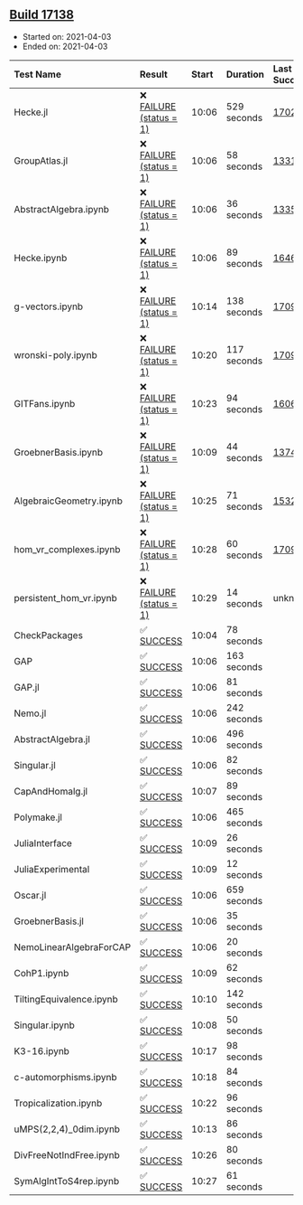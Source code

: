 ## [Build 17138](https://oscarci.mathematik.uni-kl.de/job/oscar/17138/)

* Started on: 2021-04-03
* Ended on: 2021-04-03

| Test Name    | Result | Start | Duration | Last Success | First Failure |
|:-------------|:-------|:------|:---------|:-------------|:--------------|
| Hecke.jl | ❌ [FAILURE (status = 1)](https://oscarci.mathematik.uni-kl.de/job/oscar/17138/artifact/logs/build-17138/Hecke.jl.log) | 10:06 | 529 seconds | [17022](https://oscarci.mathematik.uni-kl.de/job/oscar/17022/) | [17023](https://oscarci.mathematik.uni-kl.de/job/oscar/17023/) |
| GroupAtlas.jl | ❌ [FAILURE (status = 1)](https://oscarci.mathematik.uni-kl.de/job/oscar/17138/artifact/logs/build-17138/GroupAtlas.jl.log) | 10:06 | 58 seconds | [13311](https://oscarci.mathematik.uni-kl.de/job/oscar/13311/) | [13312](https://oscarci.mathematik.uni-kl.de/job/oscar/13312/) |
| AbstractAlgebra.ipynb | ❌ [FAILURE (status = 1)](https://oscarci.mathematik.uni-kl.de/job/oscar/17138/artifact/logs/build-17138/AbstractAlgebra.ipynb.log) | 10:06 | 36 seconds | [13355](https://oscarci.mathematik.uni-kl.de/job/oscar/13355/) | [13356](https://oscarci.mathematik.uni-kl.de/job/oscar/13356/) |
| Hecke.ipynb | ❌ [FAILURE (status = 1)](https://oscarci.mathematik.uni-kl.de/job/oscar/17138/artifact/logs/build-17138/Hecke.ipynb.log) | 10:06 | 89 seconds | [16463](https://oscarci.mathematik.uni-kl.de/job/oscar/16463/) | [16464](https://oscarci.mathematik.uni-kl.de/job/oscar/16464/) |
| g-vectors.ipynb | ❌ [FAILURE (status = 1)](https://oscarci.mathematik.uni-kl.de/job/oscar/17138/artifact/logs/build-17138/g-vectors.ipynb.log) | 10:14 | 138 seconds | [17099](https://oscarci.mathematik.uni-kl.de/job/oscar/17099/) | [17100](https://oscarci.mathematik.uni-kl.de/job/oscar/17100/) |
| wronski-poly.ipynb | ❌ [FAILURE (status = 1)](https://oscarci.mathematik.uni-kl.de/job/oscar/17138/artifact/logs/build-17138/wronski-poly.ipynb.log) | 10:20 | 117 seconds | [17098](https://oscarci.mathematik.uni-kl.de/job/oscar/17098/) | [17099](https://oscarci.mathematik.uni-kl.de/job/oscar/17099/) |
| GITFans.ipynb | ❌ [FAILURE (status = 1)](https://oscarci.mathematik.uni-kl.de/job/oscar/17138/artifact/logs/build-17138/GITFans.ipynb.log) | 10:23 | 94 seconds | [16068](https://oscarci.mathematik.uni-kl.de/job/oscar/16068/) | [16069](https://oscarci.mathematik.uni-kl.de/job/oscar/16069/) |
| GroebnerBasis.ipynb | ❌ [FAILURE (status = 1)](https://oscarci.mathematik.uni-kl.de/job/oscar/17138/artifact/logs/build-17138/GroebnerBasis.ipynb.log) | 10:09 | 44 seconds | [13748](https://oscarci.mathematik.uni-kl.de/job/oscar/13748/) | [13749](https://oscarci.mathematik.uni-kl.de/job/oscar/13749/) |
| AlgebraicGeometry.ipynb | ❌ [FAILURE (status = 1)](https://oscarci.mathematik.uni-kl.de/job/oscar/17138/artifact/logs/build-17138/AlgebraicGeometry.ipynb.log) | 10:25 | 71 seconds | [15322](https://oscarci.mathematik.uni-kl.de/job/oscar/15322/) | [15323](https://oscarci.mathematik.uni-kl.de/job/oscar/15323/) |
| hom_vr_complexes.ipynb | ❌ [FAILURE (status = 1)](https://oscarci.mathematik.uni-kl.de/job/oscar/17138/artifact/logs/build-17138/hom_vr_complexes.ipynb.log) | 10:28 | 60 seconds | [17099](https://oscarci.mathematik.uni-kl.de/job/oscar/17099/) | [17100](https://oscarci.mathematik.uni-kl.de/job/oscar/17100/) |
| persistent_hom_vr.ipynb | ❌ [FAILURE (status = 1)](https://oscarci.mathematik.uni-kl.de/job/oscar/17138/artifact/logs/build-17138/persistent_hom_vr.ipynb.log) | 10:29 | 14 seconds | unknown | unknown |
| CheckPackages | ✅ [SUCCESS](https://oscarci.mathematik.uni-kl.de/job/oscar/17138/artifact/logs/build-17138/CheckPackages.log) | 10:04 | 78 seconds |  |  |
| GAP | ✅ [SUCCESS](https://oscarci.mathematik.uni-kl.de/job/oscar/17138/artifact/logs/build-17138/GAP.log) | 10:06 | 163 seconds |  |  |
| GAP.jl | ✅ [SUCCESS](https://oscarci.mathematik.uni-kl.de/job/oscar/17138/artifact/logs/build-17138/GAP.jl.log) | 10:06 | 81 seconds |  |  |
| Nemo.jl | ✅ [SUCCESS](https://oscarci.mathematik.uni-kl.de/job/oscar/17138/artifact/logs/build-17138/Nemo.jl.log) | 10:06 | 242 seconds |  |  |
| AbstractAlgebra.jl | ✅ [SUCCESS](https://oscarci.mathematik.uni-kl.de/job/oscar/17138/artifact/logs/build-17138/AbstractAlgebra.jl.log) | 10:06 | 496 seconds |  |  |
| Singular.jl | ✅ [SUCCESS](https://oscarci.mathematik.uni-kl.de/job/oscar/17138/artifact/logs/build-17138/Singular.jl.log) | 10:06 | 82 seconds |  |  |
| CapAndHomalg.jl | ✅ [SUCCESS](https://oscarci.mathematik.uni-kl.de/job/oscar/17138/artifact/logs/build-17138/CapAndHomalg.jl.log) | 10:07 | 89 seconds |  |  |
| Polymake.jl | ✅ [SUCCESS](https://oscarci.mathematik.uni-kl.de/job/oscar/17138/artifact/logs/build-17138/Polymake.jl.log) | 10:06 | 465 seconds |  |  |
| JuliaInterface | ✅ [SUCCESS](https://oscarci.mathematik.uni-kl.de/job/oscar/17138/artifact/logs/build-17138/JuliaInterface.log) | 10:09 | 26 seconds |  |  |
| JuliaExperimental | ✅ [SUCCESS](https://oscarci.mathematik.uni-kl.de/job/oscar/17138/artifact/logs/build-17138/JuliaExperimental.log) | 10:09 | 12 seconds |  |  |
| Oscar.jl | ✅ [SUCCESS](https://oscarci.mathematik.uni-kl.de/job/oscar/17138/artifact/logs/build-17138/Oscar.jl.log) | 10:06 | 659 seconds |  |  |
| GroebnerBasis.jl | ✅ [SUCCESS](https://oscarci.mathematik.uni-kl.de/job/oscar/17138/artifact/logs/build-17138/GroebnerBasis.jl.log) | 10:06 | 35 seconds |  |  |
| NemoLinearAlgebraForCAP | ✅ [SUCCESS](https://oscarci.mathematik.uni-kl.de/job/oscar/17138/artifact/logs/build-17138/NemoLinearAlgebraForCAP.log) | 10:06 | 20 seconds |  |  |
| CohP1.ipynb | ✅ [SUCCESS](https://oscarci.mathematik.uni-kl.de/job/oscar/17138/artifact/logs/build-17138/CohP1.ipynb.log) | 10:09 | 62 seconds |  |  |
| TiltingEquivalence.ipynb | ✅ [SUCCESS](https://oscarci.mathematik.uni-kl.de/job/oscar/17138/artifact/logs/build-17138/TiltingEquivalence.ipynb.log) | 10:10 | 142 seconds |  |  |
| Singular.ipynb | ✅ [SUCCESS](https://oscarci.mathematik.uni-kl.de/job/oscar/17138/artifact/logs/build-17138/Singular.ipynb.log) | 10:08 | 50 seconds |  |  |
| K3-16.ipynb | ✅ [SUCCESS](https://oscarci.mathematik.uni-kl.de/job/oscar/17138/artifact/logs/build-17138/K3-16.ipynb.log) | 10:17 | 98 seconds |  |  |
| c-automorphisms.ipynb | ✅ [SUCCESS](https://oscarci.mathematik.uni-kl.de/job/oscar/17138/artifact/logs/build-17138/c-automorphisms.ipynb.log) | 10:18 | 84 seconds |  |  |
| Tropicalization.ipynb | ✅ [SUCCESS](https://oscarci.mathematik.uni-kl.de/job/oscar/17138/artifact/logs/build-17138/Tropicalization.ipynb.log) | 10:22 | 96 seconds |  |  |
| uMPS(2,2,4)_0dim.ipynb | ✅ [SUCCESS](https://oscarci.mathematik.uni-kl.de/job/oscar/17138/artifact/logs/build-17138/uMPS-2-2-4-_0dim.ipynb.log) | 10:13 | 86 seconds |  |  |
| DivFreeNotIndFree.ipynb | ✅ [SUCCESS](https://oscarci.mathematik.uni-kl.de/job/oscar/17138/artifact/logs/build-17138/DivFreeNotIndFree.ipynb.log) | 10:26 | 80 seconds |  |  |
| SymAlgIntToS4rep.ipynb | ✅ [SUCCESS](https://oscarci.mathematik.uni-kl.de/job/oscar/17138/artifact/logs/build-17138/SymAlgIntToS4rep.ipynb.log) | 10:27 | 61 seconds |  |  |
